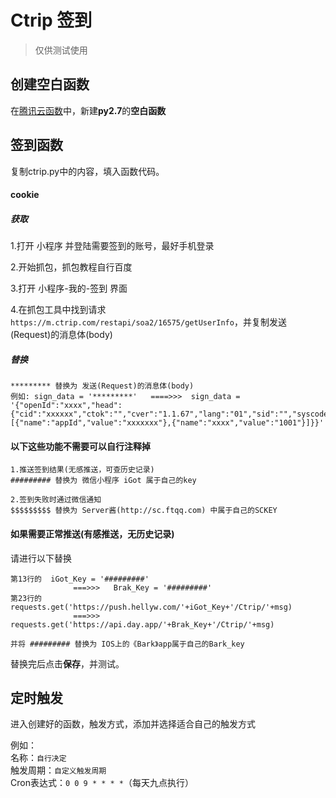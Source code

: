 # Ctrip 签到
> 仅供测试使用

## 创建空白函数

在[腾讯云函数](https://console.cloud.tencent.com/scf/index/1)中，新建**py2.7**的**空白函数**

## 签到函数
复制ctrip.py中的内容，填入函数代码。

#### cookie
##### 获取
1.打开 小程序 并登陆需要签到的账号，最好手机登录

2.开始抓包，抓包教程自行百度

3.打开 小程序-我的-签到 界面

4.在抓包工具中找到请求`https://m.ctrip.com/restapi/soa2/16575/getUserInfo`，并复制发送(Request)的消息体(body)

##### 替换
```
********* 替换为 发送(Request)的消息体(body)  
例如: sign_data = '*********'   ====>>>  sign_data = '{"openId":"xxxx","head":{"cid":"xxxxxx","ctok":"","cver":"1.1.67","lang":"01","sid":"","syscode":"30","auth":"xxxxxx","sauth":"","extension":[{"name":"appId","value":"xxxxxxx"},{"name":"xxxx","value":"1001"}]}}'  
```

#### 以下这些功能不需要可以自行注释掉  
```
1.推送签到结果(无感推送，可查历史记录)  
######### 替换为 微信小程序 iGot 属于自己的key  

2.签到失败时通过微信通知  
$$$$$$$$$ 替换为 Server酱(http://sc.ftqq.com) 中属于自己的SCKEY  
```

#### 如果需要正常推送(有感推送，无历史记录)
请进行以下替换  
```
第13行的  iGot_Key = '#########'  
              ===>>>   Brak_Key = '#########'
第23行的  requests.get('https://push.hellyw.com/'+iGot_Key+'/Ctrip/'+msg)  
              ===>>>   requests.get('https://api.day.app/'+Brak_Key+'/Ctrip/'+msg)
              
并将 ######### 替换为 IOS上的《Bark》app属于自己的Bark_key  
```

替换完后点击**保存**，并测试。

## 定时触发
进入创建好的函数，触发方式，添加并选择适合自己的触发方式  

例如：  
名称：`自行决定`  
触发周期：`自定义触发周期`  
Cron表达式：`0 0 9 * * * *`（每天九点执行）
